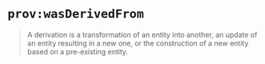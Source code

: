 # `prov:wasDerivedFrom`

> A derivation is a transformation of an entity into another,
> an update of an entity resulting in a new one, or the
> construction of a new entity based on a pre-existing entity.
